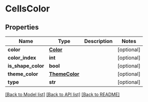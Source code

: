 # CellsColor

## Properties
Name | Type | Description | Notes
------------ | ------------- | ------------- | -------------
**color** | [**Color**](Color.md) |  | [optional] 
**color_index** | **int** |  | [optional] 
**is_shape_color** | **bool** |  | [optional] 
**theme_color** | [**ThemeColor**](ThemeColor.md) |  | [optional] 
**type** | **str** |  | [optional] 

[[Back to Model list]](../README.md#documentation-for-models) [[Back to API list]](../README.md#documentation-for-api-endpoints) [[Back to README]](../README.md)


